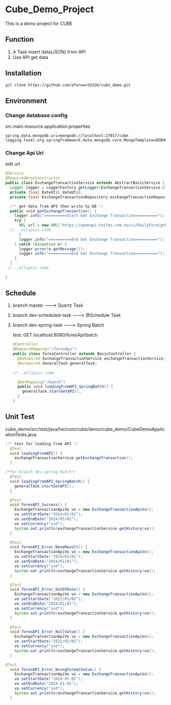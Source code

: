# Cube_Demo_Project

This is a demo project for CUBE

## Function

1. A Task insert data(JSON) from API
2. Use API get data

## Installation

```bash
git clone https://github.com/aforward3326/cube_demo.git
```

## Environment

### Change database config

src.main.resource.application.properties

```properties
spring.data.mongodb.uri=mongodb://localhost:27017/cube
logging.level.org.springframework.data.mongodb.core.MongoTemplate=DEBUG
```

### Change Api Uri

edit url

```java
@Service
@RequiredArgsConstructor
public class ExchangeTransactionService extends AbstractBasicService {
  Logger logger = LoggerFactory.getLogger(ExchangeTransactionService.class);
  private final DateUtil dateUtil;
  private final ExchangeTransactionRepository exchangeTransactionRepository;

  /** get data from API then write tp DB */
  public void getExchangeTransaction() {
    logger.info("==========Start Get Exchange Transaction==========");
    try {
      URL url = new URL("https://openapi.taifex.com.tw/v1/DailyForeignExchangeRates"); 
  //...ellipsis code
      }
      logger.info("==========End Get Exchange Transaction==========");
    } catch (Exception e) {
      logger.error(e.getMessage());
      logger.info("==========End Get Exchange Transaction==========");
    }
  }
 //...ellipsis code
  
}
```

## Schedule

1. branch master ---> Quartz Task

2. branch dev-scheduled-task ---> @Schedule Task

3. branch dev-spring-task ---> Spring Batch  

   test: GET localhost:8080/forexApi/batch

   ```java
   @Controller
   @RequestMapping("/forexApi")
   public class ForexController extends BasicController {
     @Autowired ExchangeTransactionService exchangeTransactionService;
     @Autowired GeneralTask generalTask;
     
   //...ellipsis code
   
     @GetMapping("/batch")
     public void loadingFromAPI_SpringBatch() {
       generalTask.startGetAPI();
     }
   }
   
   ```

   

## Unit Test

cube_demo/src/test/java/tw/com/cube/demo/cube_demo/CubeDemoApplicationTests.java

```java
/** test for loading from API */
  @Test
  void loadingFromAPI() {
    exchangeTransactionService.getExchangeTransaction();
  }

/*for branch dev-spring-batch*/
  @Test
  void loadingFromAPI_SpringBatch() {
    generalTask.startGetAPI();
  }

  @Test
  void forexAPI_Success() {
    ExchangeTransactionApiVo vo = new ExchangeTransactionApiVo();
    vo.setStartDate("2024/01/02");
    vo.setEndDate("2024/01/02");
    vo.setCurrency("usd");
    System.out.println(exchangeTransactionService.getHistory(vo));
  }

  @Test
  void forexAPI_Error_NoneResult() {
    ExchangeTransactionApiVo vo = new ExchangeTransactionApiVo();
    vo.setStartDate("2024/01/01");
    vo.setEndDate("2024/01/01");
    vo.setCurrency("usd");
    System.out.println(exchangeTransactionService.getHistory(vo));
  }

  @Test
  void forexAPI_Error_OutOfDate() {
    ExchangeTransactionApiVo vo = new ExchangeTransactionApiVo();
    vo.setStartDate("2022/01/02");
    vo.setEndDate("2024/01/02");
    vo.setCurrency("usd");
    System.out.println(exchangeTransactionService.getHistory(vo));
  }

  @Test
  void forexAPI_Error_NullValue() {
    ExchangeTransactionApiVo vo = new ExchangeTransactionApiVo();
    vo.setStartDate("2022/01/02");
    vo.setCurrency("usd");
    System.out.println(exchangeTransactionService.getHistory(vo));
  }

@Test
  void forexAPI_Error_WrongFormatValue() {
    ExchangeTransactionApiVo vo = new ExchangeTransactionApiVo();
    vo.setStartDate("2024-01-02");
    vo.setEndDate("2024-01-02");
    vo.setCurrency("usd");
    System.out.println(exchangeTransactionService.getHistory(vo));
  }
```





